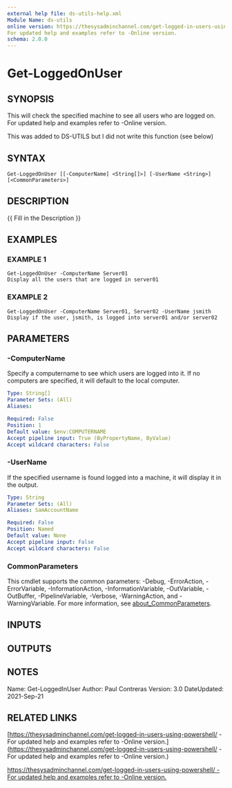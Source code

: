 ```yaml
---
external help file: ds-utils-help.xml
Module Name: ds-utils
online version: https://thesysadminchannel.com/get-logged-in-users-using-powershell/ -
For updated help and examples refer to -Online version.
schema: 2.0.0
---
```


# Get-LoggedOnUser

## SYNOPSIS
This will check the specified machine to see all users who are logged on.
For updated help and examples refer to -Online version.

This was added to DS-UTILS but I did not write this function (see below)

## SYNTAX

```
Get-LoggedOnUser [[-ComputerName] <String[]>] [-UserName <String>] [<CommonParameters>]
```

## DESCRIPTION
{{ Fill in the Description }}

## EXAMPLES

### EXAMPLE 1
```
Get-LoggedOnUser -ComputerName Server01
Display all the users that are logged in server01
```

### EXAMPLE 2
```
Get-LoggedOnUser -ComputerName Server01, Server02 -UserName jsmith
Display if the user, jsmith, is logged into server01 and/or server02
```

## PARAMETERS

### -ComputerName
Specify a computername to see which users are logged into it. 
If no computers are specified, it will default to the local computer.

```yaml
Type: String[]
Parameter Sets: (All)
Aliases:

Required: False
Position: 1
Default value: $env:COMPUTERNAME
Accept pipeline input: True (ByPropertyName, ByValue)
Accept wildcard characters: False
```

### -UserName
If the specified username is found logged into a machine, it will display it in the output.

```yaml
Type: String
Parameter Sets: (All)
Aliases: SamAccountName

Required: False
Position: Named
Default value: None
Accept pipeline input: False
Accept wildcard characters: False
```

### CommonParameters
This cmdlet supports the common parameters: -Debug, -ErrorAction, -ErrorVariable, -InformationAction, -InformationVariable, -OutVariable, -OutBuffer, -PipelineVariable, -Verbose, -WarningAction, and -WarningVariable. For more information, see [about_CommonParameters](http://go.microsoft.com/fwlink/?LinkID=113216).

## INPUTS

## OUTPUTS

## NOTES
Name: Get-LoggedInUser
Author: Paul Contreras
Version: 3.0
DateUpdated: 2021-Sep-21

## RELATED LINKS

[https://thesysadminchannel.com/get-logged-in-users-using-powershell/ -
For updated help and examples refer to -Online version.](https://thesysadminchannel.com/get-logged-in-users-using-powershell/ -
For updated help and examples refer to -Online version.)

[https://thesysadminchannel.com/get-logged-in-users-using-powershell/ -
For updated help and examples refer to -Online version.]()

